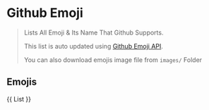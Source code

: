 # Github Emoji

> Lists All Emoji & Its Name That Github Supports.
>
> This list is auto updated using [Github Emoji API](https://api.github.com/emojis).
>
> You can also download emojis image file from `images/` Folder

## Emojis
{{ List }}